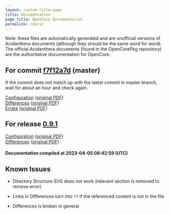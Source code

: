 ```yaml
---
layout: custom-title-page
title: Documentation
page_title: OpenCore Documentation
permalink: /docs/
---
```

Note: these files are automatically generated and are unofficial versions of Acidanthera documents (although they should be the same word for word). The official Acidanthera documents (found in the OpenCorePkg repository) are the authoritative documentation for OpenCore.

## For commit [f7f12a7d](https://github.com/acidanthera/OpenCorePkg/tree/f7f12a7d5a5343e71cc6fe9f02d9132eee855f65) (master)

If the commit does not match up with the latest commit in master branch, wait for about an hour and check again.

[Configuration](latest/Configuration.html) ([original PDF](https://github.com/acidanthera/OpenCorePkg/blob/f7f12a7d5a5343e71cc6fe9f02d9132eee855f65/Docs/Configuration.pdf))
<br>
[Differences](latest/Differences.html) ([original PDF](https://github.com/acidanthera/OpenCorePkg/blob/f7f12a7d5a5343e71cc6fe9f02d9132eee855f65/Docs/Differences/Differences.pdf))
<br>
[Errata](latest/Errata.html) ([original PDF](https://github.com/acidanthera/OpenCorePkg/blob/f7f12a7d5a5343e71cc6fe9f02d9132eee855f65/Docs/Errata/Errata.pdf))

## For release [0.9.1](https://github.com/acidanthera/OpenCorePkg/tree/0.9.1)

[Configuration](release/Configuration.html) ([original PDF](https://github.com/acidanthera/OpenCorePkg/blob/0.9.1/Docs/Configuration.pdf))
<br>
[Differences](release/Differences.html) ([original PDF](https://github.com/acidanthera/OpenCorePkg/blob/0.9.1/Docs/Differences/Differences.pdf))

#### Documentation compiled at 2023-04-05 08:42:59 (UTC)

## Known Issues

* Directory Structure SVG does not work (relevant section is removed to remove error)

* Links in Differences turn into `??` if the referenced content is not in the file

* Differences is broken in general
